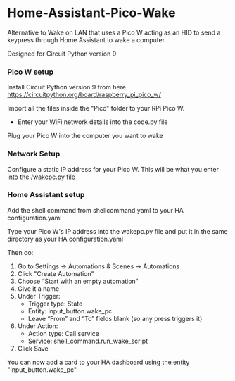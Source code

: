 # Home-Assistant-Pico-Wake
Alternative to Wake on LAN that uses a Pico W acting as an HID to send a keypress through Home Assistant to wake a computer.

Designed for Circuit Python version 9

### Pico W setup

Install Circuit Python version 9 from here https://circuitpython.org/board/raspberry_pi_pico_w/

Import all the files inside the "Pico" folder to your RPi Pico W.
 
- Enter your WiFi network details into the code.py file

Plug your Pico W into the computer you want to wake

### Network Setup

Configure a static IP address for your Pico W. This will be what you enter into the /wakepc.py file

### Home Assistant setup

Add the shell command from shellcommand.yaml to your HA configuration.yaml

Type your Pico W's IP address into the wakepc.py file and put it in the same directory as your HA configuration.yaml

Then do:
1. Go to Settings → Automations & Scenes → Automations
2. Click "Create Automation"
3. Choose “Start with an empty automation”
4. Give it a name
5. Under Trigger:
    - Trigger type: State
    - Entity: input_button.wake_pc
    - Leave “From” and “To” fields blank (so any press triggers it)
6. Under Action:
    - Action type: Call service
    - Service: shell_command.run_wake_script
7. Click Save

You can now add a card to your HA dashboard using the entity "input_button.wake_pc"
